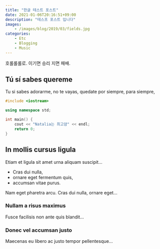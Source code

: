```yaml
---
title: "한글 테스트 포스트"
date: 2021-01-06T20:16:51+09:00
description: "테스프 포스트 입니다"
images:
    - /images/blog/2019/03/fields.jpg
categories:
    - Etc
    - Blogging
    - Music
---
```


호롤롤롤로. 이기면 승리 지면 패배.

<!--more-->

## Tú sí sabes quereme
Tu si sabes adorarme, no te vayas, quedate por siempre, para siempre,

``` Natalia.cpp
#include <iostream>

using namespace std;

int main() {
    cout << "Natalia는 최고얌" << endl;
    return 0;
}
```

## In mollis cursus ligula
Etiam et ligula sit amet urna aliquam suscipit...

- Cras dui nulla,
- ornare eget fermentum quis, 
- accumsan vitae purus.

Nam eget pharetra arcu. Cras dui nulla, ornare eget...

### Nullam a risus maximus
Fusce facilisis non ante quis blandit...

### Donec vel accumsan justo
Maecenas eu libero ac justo tempor pellentesque...